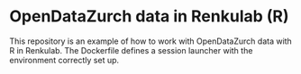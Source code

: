 # OpenDataZurch data in Renkulab (R)

This repository is an example of how to work with OpenDataZurch data with R in Renkulab. The Dockerfile defines a session launcher with the environment correctly set up.
